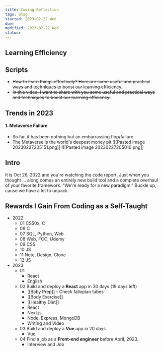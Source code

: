 ```yaml
---
title: Coding Reflection
tags: Blog   
started: 2023-02-22 Wed
due: 
modified: 2023-02-22 Wed
status: 
---
```

## Learning Efficiency


## Scripts
- ~~How to learn things effectively? Here are some useful and practical ways and techniques to boost our learning efficiency.~~
- ~~In this video, I want to share with you some useful and practical ways and techniques to boost our learning efficiency.~~
## Trends in 2023
#### 1. Metaverse Failure
- So far, it has been nothing but an embarrassing flop/failure
- The Metaverse is the world's deepest money pit
![[Pasted image 20230227205151.png]]
![[Pasted image 20230227205010.png]]
## Intro
It is Oct 26, 2022 and you're watching the code report.
Just when you thought ... along comes an entirely new build tool and a complete overhaul of your favorite framework.
"We're ready for a new paradigm."
Buckle up, cause we have a lot to unpack.
## Rewards I Gain From Coding as a Self-Taught

- 2022
	- 01 CS50x, C
	- 06 C
	- 07 SQL, Python, Web
	- 08 Web, FCC, Udemy
	- 09 CSS
	- 10 JS
	- 11 Note, Design, Clone
	- 12 JS
- 2023
	- 01 
		- React
		- English
	- 02 Build and deploy a **React** app in 30 days (19 days left)
		- [[Baby Prep]] - Check fallopian tubes
		- [[Body Exercise]] 
		- [[Healthy Diet]]
		- React
		- Next.js
		- Node, Express, MongoDB
		- Writing and Video
	- 03 Build and deploy a **Vue** app in 20 days
		- Vue
	- 04 Find a job as a **Front-end engineer** before April, 2023.
		- Interview and Job